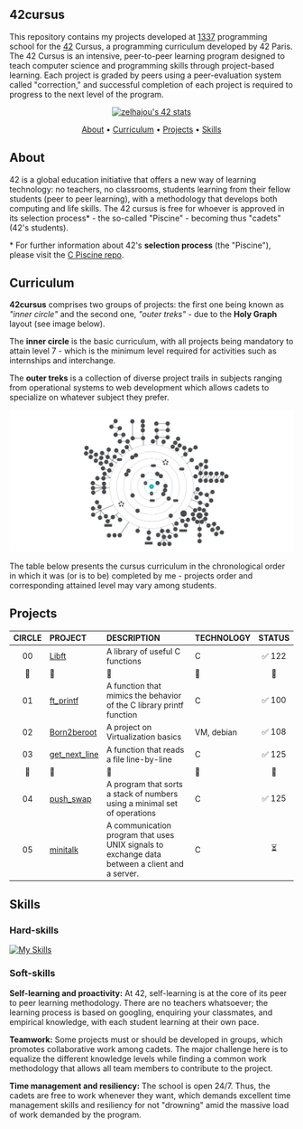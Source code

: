 ## 42cursus

This repository contains my projects developed at <a href="https://1337.ma/en/">1337</a> programming school for the <a href="https://42.fr/en/homepage/">42</a> Cursus, a programming curriculum developed by 42 Paris. The 42 Cursus is an intensive, peer-to-peer learning program designed to teach computer science and programming skills through project-based learning. Each project is graded by peers using a peer-evaluation system called "correction," and successful completion of each project is required to progress to the next level of the program.


<div align="center">
	
<!-- [![zelhajou's 42 stats](https://badge.mediaplus.ma/binary/zelhajou)](https://github.com/oakoudad/badge42) -->
[![zelhajou's 42 stats](https://badge.mediaplus.ma/binary/zelhajou)](https://github.com/oakoudad/badge42)
</div>
<p align="center">
	<a href="#about">About</a> •
	<a href="#curriculum">Curriculum</a> •
	<a href="#projects">Projects</a> •
	<a href="#skills">Skills</a>
</p>



## About

42 is a global education initiative that offers a new way of learning technology:
no teachers, no classrooms, students learning from their fellow students (peer to peer learning), with a methodology that develops both computing and life skills. The 42 cursus is free for whoever is approved in its selection process* - the so-called "Piscine" - becoming thus "cadets" (42's students).

\* For further information about 42's **selection process** (the "Piscine"), please visit the [C Piscine repo](https://github.com/zakelh6/42Piscine-C).


## Curriculum

**42cursus** comprises two groups of projects: the first one being known as _"inner circle"_ and the second one, _"outer treks"_ - due to the **Holy Graph** layout (see image below).

The **inner circle** is the basic curriculum, with all projects being mandatory to attain level 7 - which is the minimum level required for activities such as internships and interchange.

The **outer treks** is a collection of diverse project trails in subjects ranging from operational systems to web development which allows cadets to specialize on whatever subject they prefer.

![42's galaxy](img/holygraph.png)

The table below presents the cursus curriculum in the chronological order in which it was (or is to be) completed by me - projects order and corresponding attained level may vary among students.

</details>

## Projects
<!-- ![42_common_core_banner_new](https://github.com/zelhajou/42-cursus/assets/39954629/34f5a1f4-1c06-4e0e-a731-33f31e6f09f5) -->

|CIRCLE	|PROJECT	| DESCRIPTION |TECHNOLOGY	|STATUS	|
|:-:	|:--		|:--	|:--				|:-:	|
|00	|[Libft](https://github.com/zelhajou/libft)| A library of useful C functions	|C	|✅ 122 	|
|:dizzy:|	:dizzy:	|	:dizzy:	|	:dizzy:	|:dizzy:	|:dizzy:	|
|01	|[ft_printf](https://github.com/zelhajou/ft_printf)|A function that mimics the behavior of the C library printf function|C|✅  100 |
|02	|[Born2beroot](https://github.com/zelhajou/Born2beRoot)| A project on Virtualization basics 	|VM, debian|✅  108|
|03	|[get_next_line](https://github.com/zelhajou/get_next_line)| A function that reads a file line-by-line 	|C|✅  125|
|:dizzy:|	:dizzy:	|	:dizzy:	|	:dizzy:	|:dizzy:	|:dizzy:|
|04	|[push_swap](https://github.com/zelhajou/push_swap)| A program that sorts a stack of numbers using a minimal set of operations |C|✅ 125|
|05	|[minitalk](https://github.com/zelhajou/minitalk)| A communication program that uses UNIX signals to exchange data between a client and a server. |C| ⏳|

## Skills

### Hard-skills

[![My Skills](https://skillicons.dev/icons?i=c,linux,bash,git,vim,vscode,md)](https://skillicons.dev)

### Soft-skills

**Self-learning and proactivity:** At 42, self-learning is at the core of its peer to peer learning methodology. There are no teachers whatsoever; the learning process is based on googling, enquiring your classmates, and empirical knowledge, with each student learning at their own pace.

**Teamwork:** Some projects must or should be developed in groups, which promotes collaborative work among cadets. The major challenge here is to equalize the different knowledge levels while finding a common work methodology that allows all team members to contribute to the project.

**Time management and resiliency:** The school is open 24/7. Thus, the cadets are free to work whenever they want, which demands excellent time management skills and resiliency for not "drowning" amid the massive load of work demanded by the program.
